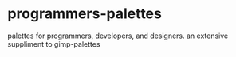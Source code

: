 # programmers-palettes
palettes for programmers, developers, and designers. an extensive suppliment to gimp-palettes
